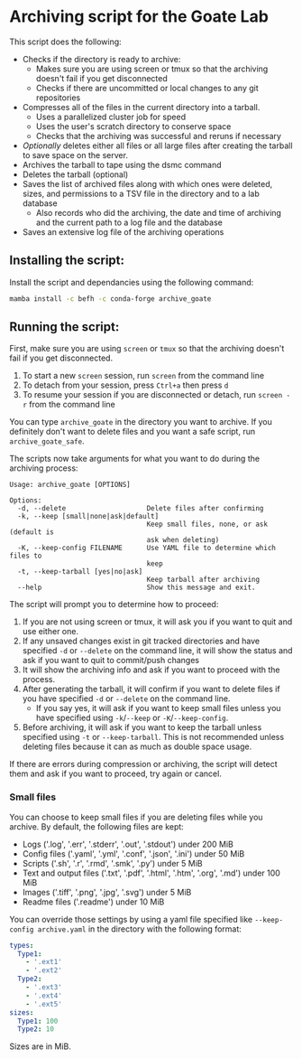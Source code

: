 # Archiving script for the Goate Lab

This script does the following:

*  Checks if the directory is ready to archive:
   *  Makes sure you are using screen or tmux so that the archiving doesn't fail if you get disconnected
   *  Checks if there are uncommitted or local changes to any git repositories
*  Compresses all of the files in the current directory into a tarball.
   *  Uses a parallelized cluster job for speed
   *  Uses the user's scratch directory to conserve space
   *  Checks that the archiving was successful and reruns if necessary
*  *Optionally* deletes either all files or all large files after creating the tarball to save space on the server.
*  Archives the tarball to tape using the dsmc command
*  Deletes the tarball (optional)
*  Saves the list of archived files along with which ones were deleted, sizes, and permissions to a TSV file in the directory and to a lab database
   *  Also records who did the archiving, the date and time of archiving and the current path to a log file and the database
*  Saves an extensive log file of the archiving operations
   
## Installing the script:

Install the script and dependancies using the following command:

```bash
mamba install -c befh -c conda-forge archive_goate
```

## Running the script:

First, make sure you are using `screen` or `tmux` so that the archiving doesn't fail if you get disconnected.

1.  To start a new `screen` session, run `screen` from the command line
2.  To detach from your session, press `Ctrl+a` then press `d`
3.  To resume your session if you are disconnected or detach, run `screen -r` from the command line

You can type `archive_goate` in the directory you want to archive. If you definitely don't want to delete files and you want a safe script, run `archive_goate_safe`.

The scripts now take arguments for what you want to do during the archiving process:

```
Usage: archive_goate [OPTIONS]

Options:
  -d, --delete                    Delete files after confirming
  -k, --keep [small|none|ask|default]
                                  Keep small files, none, or ask (default is
                                  ask when deleting)
  -K, --keep-config FILENAME      Use YAML file to determine which files to
                                  keep
  -t, --keep-tarball [yes|no|ask]
                                  Keep tarball after archiving
  --help                          Show this message and exit.
```

The script will prompt you to determine how to proceed:

1.  If you are not using screen or tmux, it will ask you if you want to quit and use either one.
1.  If any unsaved changes exist in git tracked directories and have specified `-d` or `--delete` on the command line, it will show the status and ask if you want to quit to commit/push changes
1.  It will show the archiving info and ask if you want to proceed with the process.
1.  After generating the tarball, it will confirm if you want to delete files if you have specified `-d` or `--delete` on the command line.
    *  If you say yes, it will ask if you want to keep small files unless you have specified using `-k`/`--keep` or `-K`/`--keep-config`.
1.  Before archiving, it will ask if you want to keep the tarball unless specified using `-t` or `--keep-tarball`. This is not recommended unless deleting files because it can as much as double space usage.

If there are errors during compression or archiving, the script will detect them and ask if you want to proceed, try again or cancel.

### Small files

You can choose to keep small files if you are deleting files while you archive. By default, the following files are kept:

*  Logs ('.log', '.err', '.stderr', '.out', '.stdout') under 200 MiB
*  Config files ('.yaml', '.yml', '.conf', '.json', '.ini') under 50 MiB
*  Scripts ('.sh', '.r', '.rmd', '.smk', '.py') under 5 MiB
*  Text and output files ('.txt', '.pdf', '.html', '.htm', '.org', '.md') under 100 MiB
*  Images ('.tiff', '.png', '.jpg', '.svg') under 5 MiB
*  Readme files ('.readme') under 10 MiB

You can override those settings by using a yaml file specified like `--keep-config archive.yaml` in the directory with the following format:

```yaml
types:
  Type1:
    - '.ext1'
    - '.ext2'
  Type2:
    - '.ext3'
    - '.ext4'
    - '.ext5'
sizes:
  Type1: 100
  Type2: 10
```

Sizes are in MiB.

